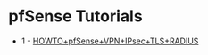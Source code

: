 # pfSense Tutorials
* 1 - [HOWTO+pfSense+VPN+IPsec+TLS+RADIUS](https://github.com/mikael-andre/pfSense/wiki/HOWTO-pfSense-IPsec-VPN-RADIUS-TLS)
